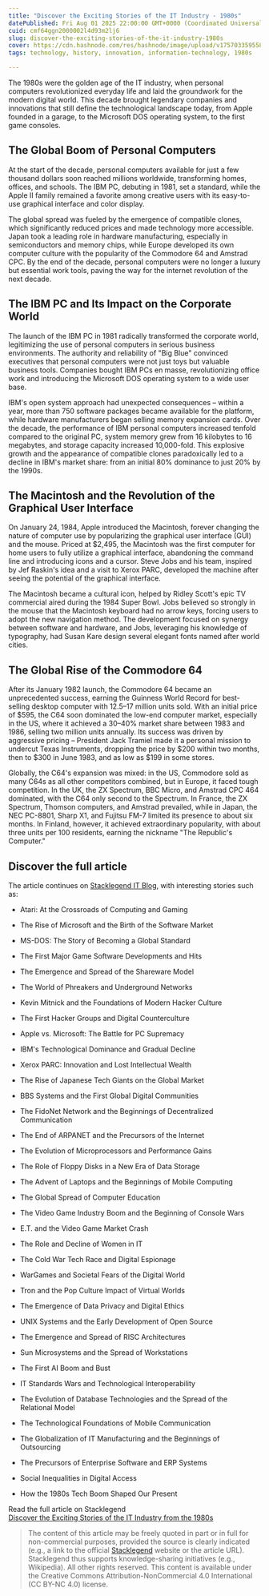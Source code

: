 ```yaml
---
title: "Discover the Exciting Stories of the IT Industry - 1980s"
datePublished: Fri Aug 01 2025 22:00:00 GMT+0000 (Coordinated Universal Time)
cuid: cmf64ggn2000002l4d93m2lj6
slug: discover-the-exciting-stories-of-the-it-industry-1980s
cover: https://cdn.hashnode.com/res/hashnode/image/upload/v1757033595587/cdbe7fe7-5c69-4b49-b259-c67ef6e6dbaf.jpeg
tags: technology, history, innovation, information-technology, 1980s

---
```


The 1980s were the golden age of the IT industry, when personal computers revolutionized everyday life and laid the groundwork for the modern digital world. This decade brought legendary companies and innovations that still define the technological landscape today, from Apple founded in a garage, to the Microsoft DOS operating system, to the first game consoles.

## **The Global Boom of Personal Computers**

At the start of the decade, personal computers available for just a few thousand dollars soon reached millions worldwide, transforming homes, offices, and schools. The IBM PC, debuting in 1981, set a standard, while the Apple II family remained a favorite among creative users with its easy-to-use graphical interface and color display.

The global spread was fueled by the emergence of compatible clones, which significantly reduced prices and made technology more accessible. Japan took a leading role in hardware manufacturing, especially in semiconductors and memory chips, while Europe developed its own computer culture with the popularity of the Commodore 64 and Amstrad CPC. By the end of the decade, personal computers were no longer a luxury but essential work tools, paving the way for the internet revolution of the next decade.

## **The IBM PC and Its Impact on the Corporate World**

The launch of the IBM PC in 1981 radically transformed the corporate world, legitimizing the use of personal computers in serious business environments. The authority and reliability of "Big Blue" convinced executives that personal computers were not just toys but valuable business tools. Companies bought IBM PCs en masse, revolutionizing office work and introducing the Microsoft DOS operating system to a wide user base.

IBM's open system approach had unexpected consequences – within a year, more than 750 software packages became available for the platform, while hardware manufacturers began selling memory expansion cards. Over the decade, the performance of IBM personal computers increased tenfold compared to the original PC, system memory grew from 16 kilobytes to 16 megabytes, and storage capacity increased 10,000-fold. This explosive growth and the appearance of compatible clones paradoxically led to a decline in IBM's market share: from an initial 80% dominance to just 20% by the 1990s.

## **The Macintosh and the Revolution of the Graphical User Interface**

On January 24, 1984, Apple introduced the Macintosh, forever changing the nature of computer use by popularizing the graphical user interface (GUI) and the mouse. Priced at $2,495, the Macintosh was the first computer for home users to fully utilize a graphical interface, abandoning the command line and introducing icons and a cursor. Steve Jobs and his team, inspired by Jef Raskin's idea and a visit to Xerox PARC, developed the machine after seeing the potential of the graphical interface.

The Macintosh became a cultural icon, helped by Ridley Scott's epic TV commercial aired during the 1984 Super Bowl. Jobs believed so strongly in the mouse that the Macintosh keyboard had no arrow keys, forcing users to adopt the new navigation method. The development focused on synergy between software and hardware, and Jobs, leveraging his knowledge of typography, had Susan Kare design several elegant fonts named after world cities.

## **The Global Rise of the Commodore 64**

After its January 1982 launch, the Commodore 64 became an unprecedented success, earning the Guinness World Record for best-selling desktop computer with 12.5–17 million units sold. With an initial price of $595, the C64 soon dominated the low-end computer market, especially in the US, where it achieved a 30–40% market share between 1983 and 1986, selling two million units annually. Its success was driven by aggressive pricing – President Jack Tramiel made it a personal mission to undercut Texas Instruments, dropping the price by $200 within two months, then to $300 in June 1983, and as low as $199 in some stores.

Globally, the C64's expansion was mixed: in the US, Commodore sold as many C64s as all other competitors combined, but in Europe, it faced tough competition. In the UK, the ZX Spectrum, BBC Micro, and Amstrad CPC 464 dominated, with the C64 only second to the Spectrum. In France, the ZX Spectrum, Thomson computers, and Amstrad prevailed, while in Japan, the NEC PC-8801, Sharp X1, and Fujitsu FM-7 limited its presence to about six months. In Finland, however, it achieved extraordinary popularity, with about three units per 100 residents, earning the nickname "The Republic's Computer."

## **Discover the full article**

The article continues on [Stacklegend IT Blog](https://blog.stacklegend.com/en/exciting-stories-of-the-it-industry-1980s), with interesting stories such as:

* Atari: At the Crossroads of Computing and Gaming
    
* The Rise of Microsoft and the Birth of the Software Market
    
* MS-DOS: The Story of Becoming a Global Standard
    
* The First Major Game Software Developments and Hits
    
* The Emergence and Spread of the Shareware Model
    
* The World of Phreakers and Underground Networks
    
* Kevin Mitnick and the Foundations of Modern Hacker Culture
    
* The First Hacker Groups and Digital Counterculture
    
* Apple vs. Microsoft: The Battle for PC Supremacy
    
* IBM's Technological Dominance and Gradual Decline
    
* Xerox PARC: Innovation and Lost Intellectual Wealth
    
* The Rise of Japanese Tech Giants on the Global Market
    
* BBS Systems and the First Global Digital Communities
    
* The FidoNet Network and the Beginnings of Decentralized Communication
    
* The End of ARPANET and the Precursors of the Internet
    
* The Evolution of Microprocessors and Performance Gains
    
* The Role of Floppy Disks in a New Era of Data Storage
    
* The Advent of Laptops and the Beginnings of Mobile Computing
    
* The Global Spread of Computer Education
    
* The Video Game Industry Boom and the Beginning of Console Wars
    
* E.T. and the Video Game Market Crash
    
* The Role and Decline of Women in IT
    
* The Cold War Tech Race and Digital Espionage
    
* WarGames and Societal Fears of the Digital World
    
* Tron and the Pop Culture Impact of Virtual Worlds
    
* The Emergence of Data Privacy and Digital Ethics
    
* UNIX Systems and the Early Development of Open Source
    
* The Emergence and Spread of RISC Architectures
    
* Sun Microsystems and the Spread of Workstations
    
* The First AI Boom and Bust
    
* IT Standards Wars and Technological Interoperability
    
* The Evolution of Database Technologies and the Spread of the Relational Model
    
* The Technological Foundations of Mobile Communication
    
* The Globalization of IT Manufacturing and the Beginnings of Outsourcing
    
* The Precursors of Enterprise Software and ERP Systems
    
* Social Inequalities in Digital Access
    
* How the 1980s Tech Boom Shaped Our Present
    

Read the full article on Stacklegend  
[Discover the Exciting Stories of the IT Industry from the 1980s](https://blog.stacklegend.com/en/exciting-stories-of-the-it-industry-1980s)

> The content of this article may be freely quoted in part or in full for non-commercial purposes, provided the source is clearly indicated (e.g., a link to the official [Stacklegend](https://stacklegend.com/) website or the article URL). Stacklegend thus supports knowledge-sharing initiatives (e.g., Wikipedia). All other rights reserved. This content is available under the Creative Commons Attribution-NonCommercial 4.0 International (CC BY-NC 4.0) license.